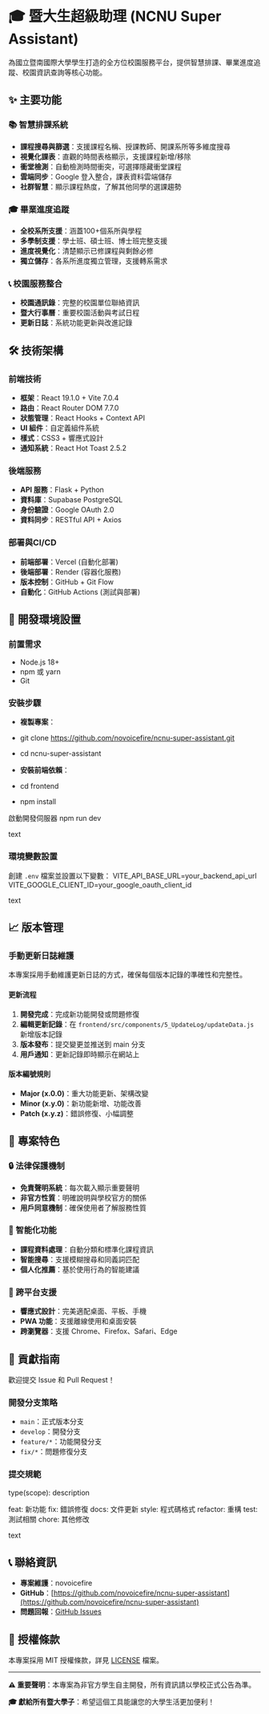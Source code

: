 # 🎓 暨大生超級助理 (NCNU Super Assistant)

為國立暨南國際大學學生打造的全方位校園服務平台，提供智慧排課、畢業進度追蹤、校園資訊查詢等核心功能。

## ✨ 主要功能

### 📚 智慧排課系統

- **課程搜尋與篩選**：支援課程名稱、授課教師、開課系所等多維度搜尋
- **視覺化課表**：直觀的時間表格顯示，支援課程新增/移除
- **衝堂檢測**：自動檢測時間衝突，可選擇隱藏衝堂課程
- **雲端同步**：Google 登入整合，課表資料雲端儲存
- **社群智慧**：顯示課程熱度，了解其他同學的選課趨勢

### 🎓 畢業進度追蹤

- **全校系所支援**：涵蓋100+個系所與學程
- **多學制支援**：學士班、碩士班、博士班完整支援  
- **進度視覺化**：清楚顯示已修課程與剩餘必修
- **獨立儲存**：各系所進度獨立管理，支援轉系需求

### 📞 校園服務整合

- **校園通訊錄**：完整的校園單位聯絡資訊
- **暨大行事曆**：重要校園活動與考試日程
- **更新日誌**：系統功能更新與改進記錄

## 🛠️ 技術架構

### 前端技術

- **框架**：React 19.1.0 + Vite 7.0.4
- **路由**：React Router DOM 7.7.0
- **狀態管理**：React Hooks + Context API
- **UI 組件**：自定義組件系統
- **樣式**：CSS3 + 響應式設計
- **通知系統**：React Hot Toast 2.5.2

### 後端服務

- **API 服務**：Flask + Python
- **資料庫**：Supabase PostgreSQL
- **身份驗證**：Google OAuth 2.0
- **資料同步**：RESTful API + Axios

### 部署與CI/CD

- **前端部署**：Vercel (自動化部署)
- **後端部署**：Render (容器化服務)
- **版本控制**：GitHub + Git Flow
- **自動化**：GitHub Actions (測試與部署)

## 🚀 開發環境設置

### 前置需求

- Node.js 18+
- npm 或 yarn
- Git

### 安裝步驟

- **複製專案**：
- git clone <https://github.com/novoicefire/ncnu-super-assistant.git>
- cd ncnu-super-assistant

- **安裝前端依賴**：
- cd frontend
- npm install

啟動開發伺服器
npm run dev

text

### 環境變數設置

創建 `.env` 檔案並設置以下變數：
VITE_API_BASE_URL=your_backend_api_url
VITE_GOOGLE_CLIENT_ID=your_google_oauth_client_id

text

## 📈 版本管理

### 手動更新日誌維護

本專案採用手動維護更新日誌的方式，確保每個版本記錄的準確性和完整性。

#### 更新流程

1. **開發完成**：完成新功能開發或問題修復
2. **編輯更新記錄**：在 `frontend/src/components/5_UpdateLog/updateData.js` 新增版本記錄
3. **版本發布**：提交變更並推送到 main 分支
4. **用戶通知**：更新記錄即時顯示在網站上

#### 版本編號規則

- **Major (x.0.0)**：重大功能更新、架構改變
- **Minor (x.y.0)**：新功能新增、功能改善
- **Patch (x.y.z)**：錯誤修復、小幅調整

## 🎯 專案特色

### 🔒 法律保護機制

- **免責聲明系統**：每次載入顯示重要聲明
- **非官方性質**：明確說明與學校官方的關係
- **用戶同意機制**：確保使用者了解服務性質

### 🤖 智能化功能

- **課程資料處理**：自動分類和標準化課程資訊
- **智能搜尋**：支援模糊搜尋和同義詞匹配
- **個人化推薦**：基於使用行為的智能建議

### 📱 跨平台支援

- **響應式設計**：完美適配桌面、平板、手機
- **PWA 功能**：支援離線使用和桌面安裝
- **跨瀏覽器**：支援 Chrome、Firefox、Safari、Edge

## 🤝 貢獻指南

歡迎提交 Issue 和 Pull Request！

### 開發分支策略

- `main`：正式版本分支
- `develop`：開發分支
- `feature/*`：功能開發分支
- `fix/*`：問題修復分支

### 提交規範

type(scope): description

feat: 新功能
fix: 錯誤修復
docs: 文件更新
style: 程式碼格式
refactor: 重構
test: 測試相關
chore: 其他修改

text

## 📞 聯絡資訊

- **專案維護**：novoicefire
- **GitHub**：[https://github.com/novoicefire/ncnu-super-assistant](https://github.com/novoicefire/ncnu-super-assistant)
- **問題回報**：[GitHub Issues](https://github.com/novoicefire/ncnu-super-assistant/issues)

## 📜 授權條款

本專案採用 MIT 授權條款，詳見 [LICENSE](LICENSE) 檔案。

---

**⚠️ 重要聲明**：本專案為非官方學生自主開發，所有資訊請以學校正式公告為準。

**🎓 獻給所有暨大學子**：希望這個工具能讓您的大學生活更加便利！
